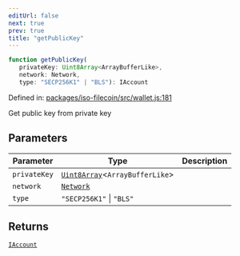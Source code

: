 ```yaml
---
editUrl: false
next: true
prev: true
title: "getPublicKey"
---
```


```ts
function getPublicKey(
   privateKey: Uint8Array<ArrayBufferLike>, 
   network: Network, 
   type: "SECP256K1" | "BLS"): IAccount
```

Defined in: [packages/iso-filecoin/src/wallet.js:181](https://github.com/hugomrdias/filecoin/blob/785c3411e0df74cabd3b2718e9d4a52c466ba914/packages/iso-filecoin/src/wallet.js#L181)

Get public key from private key

## Parameters

| Parameter | Type | Description |
| ------ | ------ | ------ |
| `privateKey` | [`Uint8Array`](https://developer.mozilla.org/docs/Web/JavaScript/Reference/Global_Objects/Uint8Array)\<`ArrayBufferLike`\> |  |
| `network` | [`Network`](/api/adapters/filsnap/type-aliases/network/) |  |
| `type` | `"SECP256K1"` \| `"BLS"` |  |

## Returns

[`IAccount`](/api/adapters/filsnap/interfaces/iaccount/)
